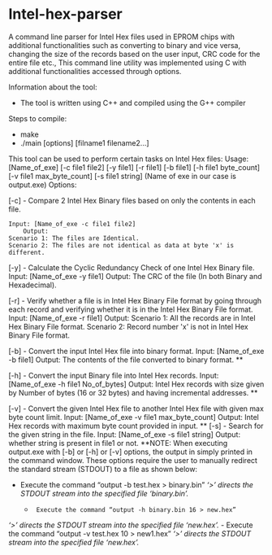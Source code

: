 # Intel-hex-parser
A command line parser for Intel Hex files used in EPROM chips with additional functionalities such as converting to binary and vice versa, changing the size of the records based on the user input, CRC code for the entire file etc., This command line utility was implemented using C with additional functionalities accessed through options.

Information about the tool:
-	The tool is written using C++ and compiled using the G++ compiler 

Steps to compile:
- make 
- ./main [options] [filname1 filename2...]

This tool can be used to perform certain tasks on Intel Hex files:
Usage: [Name_of_exe] [-c file1 file2] [-y file1] [-r file1] [-b file1] [-h file1 byte_count] [-v file1 max_byte_count] [-s file1 string]
(Name of exe in our case is output.exe)
Options:

[-c]     - Compare 2 Intel Hex Binary files based on only the contents in each file.

	Input: [Name_of_exe -c file1 file2] 
        Output:
	Scenario 1: The files are Identical.
	Scenario 2: The files are not identical as data at byte 'x' is different.
		
[-y]     - Calculate the Cyclic Redundancy Check of one Intel Hex Binary file.
			     Input: [Name_of_exe -y file1]
			     Output: The CRC of the file (In both Binary and Hexadecimal).

[-r]     - Verify whether a file is in Intel Hex Binary File format by going through each record and verifying whether it is in the Intel Hex Binary File format.
			     Input: [Name_of_exe -r file1]
			     Output: 
              Scenario 1: All the records are in Intel Hex Binary File format.
              Scenario 2: Record number 'x' is not in Intel Hex Binary File format.
 
[-b]	- Convert the input Intel Hex file into binary format.
			  Input: [Name_of_exe -b file1]
			   Output: The contents of the file converted to binary format. ** 

[-h]    	-      Convert the input Binary file into Intel Hex records.
			Input: [Name_of_exe -h file1 No_of_bytes]
Output: Intel Hex records with size given by Number of bytes (16 or 32 bytes) and having incremental addresses. **

[-v]	-       Convert the given Intel Hex file to another Intel Hex file with given max byte count limit.
			Input: [Name_of_exe -v file1 max_byte_count]
Output: Intel Hex records with maximum byte count provided in input. **
	[-s]	-	Search for the given string in the file.
			Input: [Name_of_exe -s file1 string]
			Output: whether string is present in file1 or not.
**NOTE: 
	When executing output.exe with [-b] or [-h] or [-v] options, the output in simply printed in the command window. These options require the user to manually redirect the standard stream (STDOUT) to a file as shown below:

-	Execute the command “output -b test.hex   >  binary.bin”
 *‘>’ directs the STDOUT stream into the specified file ‘binary.bin’.*
     -  	Execute the command “output -h binary.bin 16 > new.hex”
 *‘>’ directs the STDOUT stream into the specified file ‘new.hex’.*
     -  	Execute the command “output -v test.hex 10   > new1.hex”
 *‘>’ directs the STDOUT stream into the specified file ‘new.hex’.*
